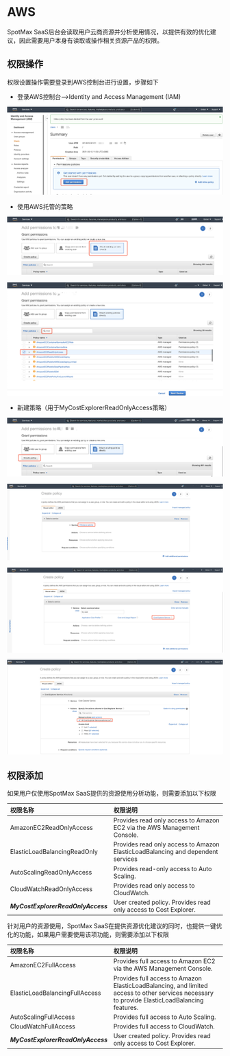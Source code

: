 # AWS

SpotMax SaaS后台会读取用户云商资源并分析使用情况，以提供有效的优化建议，因此需要用户本身有读取或操作相关资源产品的权限。

## 权限操作

权限设置操作需要登录到AWS控制台进行设置，步骤如下

* 登录AWS控制台—&gt;Identity and Access Management \(IAM\)

![](../../.gitbook/assets/image%20%28157%29.png)

* 使用AWS托管的策略

![](../../.gitbook/assets/image%20%28155%29.png)

![](../../.gitbook/assets/image%20%28158%29.png)

* 新建策略（用于MyCostExplorerReadOnlyAccess策略）

![&#x65B0;&#x5EFA;&#x7B56;&#x7565;](../../.gitbook/assets/image%20%28156%29.png)

![&#x70B9;&#x51FB;&#x5E76;&#x6D4F;&#x89C8;&#x670D;&#x52A1;](../../.gitbook/assets/image%20%28152%29.png)

![&#x9009;&#x62E9;&#x670D;&#x52A1;&#x540D;](../../.gitbook/assets/image%20%28153%29.png)

![&#x914D;&#x7F6E;&#x53EA;&#x8BFB;&#x6743;&#x9650;](../../.gitbook/assets/image%20%28151%29.png)

## **权限添加**

如果用户仅使用SpotMax SaaS提供的资源使用分析功能，则需要添加以下权限

| 权限名称 | 权限说明 |
| :--- | :--- |
| AmazonEC2ReadOnlyAccess | Provides read only access to Amazon EC2 via the AWS Management Console. |
| ElasticLoadBalancingReadOnly | Provides read only access to Amazon ElasticLoadBalancing and dependent services |
| AutoScalingReadOnlyAccess | Provides read-only access to Auto Scaling. |
| CloudWatchReadOnlyAccess | Provides read only access to CloudWatch. |
| _**MyCostExplorerReadOnlyAccess**_ | User created policy. Provides read only access to Cost Explorer.   |

针对用户的资源使用，SpotMax SaaS在提供资源优化建议的同时，也提供一键优化的功能，如果用户需要使用该项功能，则需要添加以下权限

| 权限名称 | 权限说明 |
| :--- | :--- |
| AmazonEC2FullAccess | Provides full access to Amazon EC2 via the AWS Management Console. |
| ElasticLoadBalancingFullAccess | Provides full access to Amazon ElasticLoadBalancing, and limited access to other services necessary to provide ElasticLoadBalancing features. |
| AutoScalingFullAccess | Provides full access to Auto Scaling. |
| CloudWatchFullAccess | Provides full access to CloudWatch. |
| _**MyCostExplorerReadOnlyAccess**_ | User created policy. Provides read only access to Cost Explorer.   |


